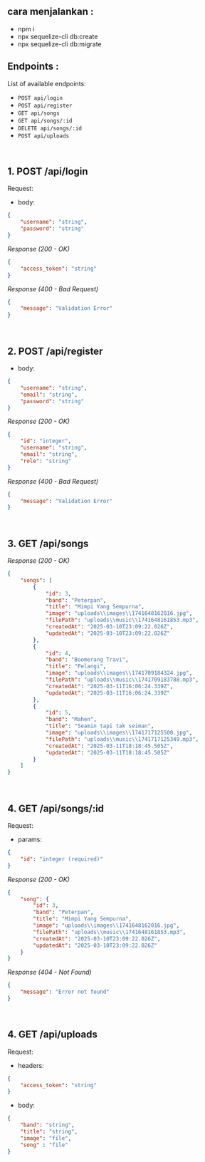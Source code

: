 ## cara menjalankan :
 - npm i
 - npx sequelize-cli db:create
 - npx sequelize-cli db:migrate
 

## Endpoints :

List of available endpoints:
- `POST api/login`
- `POST api/register`
- `GET api/songs`
- `GET api/songs/:id`
- `DELETE api/songs/:id`
- `POST api/uploads`

&nbsp;

## 1. POST /api/login

Request:

- body:

```json
{
    "username": "string",
    "password": "string"
}
```

_Response (200 - OK)_

```json
{
    "access_token": "string"
}
```

_Response (400 - Bad Request)_

```json
{
    "message": "Validation Error"
}
```

&nbsp;

## 2. POST /api/register

- body:

```json
{
    "username": "string",
    "email": "string",
    "password": "string"
}
```

_Response (200 - OK)_

```json
{
    "id": "integer",
    "username": "string",
    "email": "string",
    "role": "string"
}
```

_Response (400 - Bad Request)_

```json
{
    "message": "Validation Error"
}
```

&nbsp;

## 3. GET /api/songs

_Response (200 - OK)_

```json
{
    "songs": [
        {
            "id": 3,
            "band": "Peterpan",
            "title": "Mimpi Yang Sempurna",
            "image": "uploads\\images\\1741648162016.jpg",
            "filePath": "uploads\\music\\1741648161853.mp3",
            "createdAt": "2025-03-10T23:09:22.026Z",
            "updatedAt": "2025-03-10T23:09:22.026Z"
        },
        {
            "id": 4,
            "band": "Boomerang Travi",
            "title": "Pelangi",
            "image": "uploads\\images\\1741709184324.jpg",
            "filePath": "uploads\\music\\1741709183788.mp3",
            "createdAt": "2025-03-11T16:06:24.339Z",
            "updatedAt": "2025-03-11T16:06:24.339Z"
        },
        {
            "id": 5,
            "band": "Mahen",
            "title": "Seamin tapi tak seiman",
            "image": "uploads\\images\\1741717125500.jpg",
            "filePath": "uploads\\music\\1741717125349.mp3",
            "createdAt": "2025-03-11T18:18:45.505Z",
            "updatedAt": "2025-03-11T18:18:45.505Z"
        }
    ]
}
```

&nbsp;

## 4. GET /api/songs/:id

Request:

- params:

```json
{
    "id": "integer (required)"
}
```

_Response (200 - OK)_

```json
{
    "song": {
        "id": 3,
        "band": "Peterpan",
        "title": "Mimpi Yang Sempurna",
        "image": "uploads\\images\\1741648162016.jpg",
        "filePath": "uploads\\music\\1741648161853.mp3",
        "createdAt": "2025-03-10T23:09:22.026Z",
        "updatedAt": "2025-03-10T23:09:22.026Z"
    }
}
```

_Response (404 - Not Found)_

```json
{
    "message": "Error not found"
}
```

&nbsp;


## 4. GET /api/uploads

Request:

- headers:

```json
{
    "access_token": "string"
}
```

- body:

```json
{
    "band": "string",
    "title": "string",
    "image": "file",
    "song" : "file"
}

